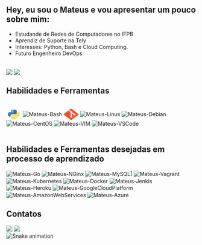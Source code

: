 ## Hey, eu sou o Mateus e vou apresentar um pouco sobre mim:

- Estudande de Redes de Computadores no IFPB
- Aprendiz de Suporte na Tely
- Interesses: Python, Bash e Cloud Computing.
- Futuro Engenheiro DevOps
          
<br>

<div style="display: inline_block">
  <img align="center" height="160em" src="https://github-readme-stats.vercel.app/api/top-langs/?username=Mateus-Mota&layout=compact&langs_count=7&theme=dark"/>
  <img align="center" height="160em" src="https://github-readme-stats.vercel.app/api?username=Mateus-Mota&show_icons=true&theme=dark&include_all_commits=true"/>
</div>

## Habilidades e Ferramentas

<div style="display: inline_block"><br>
  <img align="center" alt="Mateus-Python" height="30" width="40" src="https://raw.githubusercontent.com/devicons/devicon/master/icons/python/python-original.svg" />
  <img align="center" alt="Mateus-Bash" height="30" width="40" src="https://cdn.jsdelivr.net/gh/devicons/devicon/icons/bash/bash-original.svg" />
  <img align="center" alt="Mateus-Git" height="30" width="40" src="https://raw.githubusercontent.com/devicons/devicon/master/icons/git/git-original.svg" />
  <img align="center" alt="Mateus-Linux" height="30" width="40" src="https://cdn.jsdelivr.net/gh/devicons/devicon/icons/linux/linux-original.svg" />
  <img align="center" alt="Mateus-Debian" height="30" width="40" src="https://cdn.jsdelivr.net/gh/devicons/devicon/icons/debian/debian-original.svg" />
  <img align="center" alt="Mateus-CentOS" height="30" width="40" src="https://cdn.jsdelivr.net/gh/devicons/devicon/icons/centos/centos-original.svg" />
  <img align="center" alt="Mateus-VIM" height="30" width="40" src="https://cdn.jsdelivr.net/gh/devicons/devicon/icons/vim/vim-original.svg"/>
  <img align="center" alt="Mateus-VSCode" height="30" width="40" src="https://cdn.jsdelivr.net/gh/devicons/devicon/icons/vscode/vscode-original.svg" />
 

</div>

<br>

## Habilidades e Ferramentas desejadas em processo de aprendizado

<div style="display: inline_block">
 <img align="center" alt="Mateus-Go" height="30" width="40" src="https://cdn.jsdelivr.net/gh/devicons/devicon/icons/go/go-original-wordmark.svg" />
 <img align="center" alt="Mateus-NGinx" height="30" width="40" src="https://cdn.jsdelivr.net/gh/devicons/devicon/icons/nginx/nginx-original.svg" />
 <img align="center" alt="Mateus-MySQL" height="30" width="40" src="https://cdn.jsdelivr.net/gh/devicons/devicon/icons/mysql/mysql-original-wordmark.svg" />]
 <img align="center" alt="Mateus-Vagrant" height="30" width="40" src="https://cdn.jsdelivr.net/gh/devicons/devicon/icons/vagrant/vagrant-original.svg" />
 <img align="center" alt="Mateus-Kubernetes" height="30" width="40" src="https://cdn.jsdelivr.net/gh/devicons/devicon/icons/kubernetes/kubernetes-plain-wordmark.svg" />  
 <img align="center" alt="Mateus-Docker" height="30" width="40" src="https://cdn.jsdelivr.net/gh/devicons/devicon/icons/docker/docker-original-wordmark.svg" />
 <img align="center" alt="Mateus-Jenkis" height="30" width="40" src="https://cdn.jsdelivr.net/gh/devicons/devicon/icons/jenkins/jenkins-original.svg" />
 <img align="center" alt="Mateus-Heroku" height="30" width="40" src="https://cdn.jsdelivr.net/gh/devicons/devicon/icons/heroku/heroku-plain-wordmark.svg" />
 <img align="center" alt="Mateus-GoogleCloudPlatform" height="30" width="40" src="https://cdn.jsdelivr.net/gh/devicons/devicon/icons/googlecloud/googlecloud-original.svg" />
 <img align="center" alt="Mateus-AmazonWebServices" height="30" width="40" src="https://cdn.jsdelivr.net/gh/devicons/devicon/icons/amazonwebservices/amazonwebservices-original.svg" />
 <img align="center" alt="Mateus-Azure" height="30" width="40" src="https://cdn.jsdelivr.net/gh/devicons/devicon/icons/azure/azure-original.svg" />
</div>


## Contatos

<div style="display: inline_block">
  <a href="https://www.linkedin.com/in/mateusmotaa/" target="_blank"><img src="https://img.shields.io/badge/-LinkedIn-%230077B5?style=for-the-badge&logo=linkedin&logoColor=white" target="_blank"></a>
  <a href = "mailto:mateusmota0100@gmail.com"><img src="https://img.shields.io/badge/-Gmail-%23333?style=for-the-badge&logo=gmail&logoColor=white" target="_blank"></a>
</div
 
 
 ![Snake animation](https://github.com/Mateus-Mota/Mateus-Mota/blob/output/github-contribution-grid-snake.svg)
